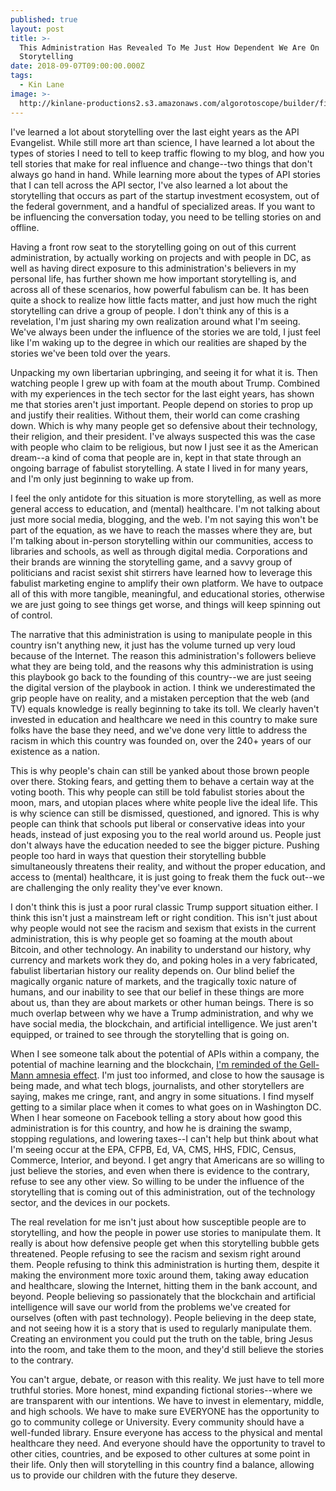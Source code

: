 ```yaml
---
published: true
layout: post
title: >-
  This Administration Has Revealed To Me Just How Dependent We Are On
  Storytelling
date: 2018-09-07T09:00:00.000Z
tags:
  - Kin Lane
image: >-
  http://kinlane-productions2.s3.amazonaws.com/algorotoscope/builder/filtered/76_41_800_500_0_max_0_-5_-1.jpg
---
```

I've learned a lot about storytelling over the last eight years as the API Evangelist. While still more art than science, I have learned a lot about the types of stories I need to tell to keep traffic flowing to my blog, and how you tell stories that make for real influence and change--two things that don't always go hand in hand. While learning more about the types of API stories that I can tell across the API sector, I've also learned a lot about the storytelling that occurs as part of the startup investment ecosystem, out of the federal government, and a handful of specialized areas. If you want to be influencing the conversation today, you need to be telling stories on and offline.

Having a front row seat to the storytelling going on out of this current administration, by actually working on projects and with people in DC, as well as having direct exposure to this administration's believers in my personal life, has further shown me how important storytelling is, and across all of these scenarios, how powerful fabulism can be. It has been quite a shock to realize how little facts matter, and just how much the right storytelling can drive a group of people. I don't think any of this is a revelation, I'm just sharing my own realization around what I'm seeing. We've always been under the influence of the stories we are told, I just feel like I'm waking up to the degree in which our realities are shaped by the stories we've been told over the years.

Unpacking my own libertarian upbringing, and seeing it for what it is. Then watching people I grew up with foam at the mouth about Trump. Combined with my experiences in the tech sector for the last eight years, has shown me that stories aren't just important. People depend on stories to prop up and justify their realities. Without them, their world can come crashing down. Which is why many people get so defensive about their technology, their religion, and their president. I've always suspected this was the case with people who claim to be religious, but now I just see it as the American dream--a kind of coma that people are in, kept in that state through an ongoing barrage of fabulist storytelling. A state I lived in for many years, and I'm only just beginning to wake up from.

I feel the only antidote for this situation is more storytelling, as well as more general access to education, and (mental) healthcare. I'm not talking about just more social media, blogging, and the web. I'm not saying this won't be part of the equation, as we have to reach the masses where they are, but I'm talking about in-person storytelling within our communities, access to libraries and schools, as well as through digital media. Corporations and their brands are winning the storytelling game, and a savvy group of politicians and racist sexist shit stirrers have learned how to leverage this fabulist marketing engine to amplify their own platform. We have to outpace all of this with more tangible, meaningful, and educational stories, otherwise we are just going to see things get worse, and things will keep spinning out of control.

The narrative that this administration is using to manipulate people in this country isn't anything new, it just has the volume turned up very loud because of the Internet. The reason this administration's followers believe what they are being told, and the reasons why this administration is using this playbook go back to the founding of this country--we are just seeing the digital version of the playbook in action. I think we underestimated the grip people have on reality, and a mistaken perception that the web (and TV) equals knowledge is really beginning to take its toll. We clearly haven't invested in education and healthcare we need in this country to make sure folks have the base they need, and we've done very little to address the racism in which this country was founded on, over the 240+ years of our existence as a nation.

This is why people's chain can still be yanked about those brown people over there. Stoking fears, and getting them to behave a certain way at the voting booth. This why people can still be told fabulist stories about the moon, mars, and utopian places where white people live the ideal life. This is why science can still be dismissed, questioned, and ignored. This is why people can think that schools put liberal or conservative ideas into your heads, instead of just exposing you to the real world around us. People just don't always have the education needed to see the bigger picture. Pushing people too hard in ways that question their storytelling bubble simultaneously threatens their reality, and without the proper education, and access to (mental) healthcare, it is just going to freak them the fuck out--we are challenging the only reality they've ever known.

I don't think this is just a poor rural classic Trump support situation either. I think this isn't just a mainstream left or right condition. This isn't just about why people would not see the racism and sexism that exists in the current administration, this is why people get so foaming at the mouth about Bitcoin, and other technology. An inability to understand our history, why currency and markets work they do, and poking holes in a very fabricated, fabulist libertarian history our reality depends on. Our blind belief the magically organic nature of markets, and the tragically toxic nature of humans, and our inability to see that our belief in these things are more about us, than they are about markets or other human beings. There is so much overlap between why we have a Trump administration, and why we have social media, the blockchain, and artificial intelligence. We just aren't equipped, or trained to see through the storytelling that is going on.

When I see someone talk about the potential of APIs within a company, the potential of machine learning and the blockchain, [I'm reminded of the Gell-Mann amnesia effect](https://en.wikipedia.org/wiki/Gell-Mann_amnesia_effect). I'm just too informed, and close to how the sausage is being made, and what tech blogs, journalists, and other storytellers are saying, makes me cringe, rant, and angry in some situations. I find myself getting to a similar place when it comes to what goes on in Washington DC. When I hear someone on Facebook telling a story about how good this administration is for this country, and how he is draining the swamp, stopping regulations, and lowering taxes--I can't help but think about what I'm seeing occur at the EPA, CFPB, Ed, VA, CMS, HHS, FDIC, Census, Commerce, Interior, and beyond. I get angry that Americans are so willing to just believe the stories, and even when there is evidence to the contrary, refuse to see any other view. So willing to be under the influence of the storytelling that is coming out of this administration, out of the technology sector, and the devices in our pockets.

The real revelation for me isn't just about how susceptible people are to storytelling, and how the people in power use stories to manipulate them. It really is about how defensive people get when this storytelling bubble gets threatened. People refusing to see the racism and sexism right around them. People refusing to think this administration is hurting them, despite it making the environment more toxic around them, taking away education and healthcare, slowing the Internet, hitting them in the bank account, and beyond. People believing so passionately that the blockchain and artificial intelligence will save our world from the problems we've created for ourselves (often with past technology). People believing in the deep state, and not seeing how it is a story that is used to regularly manipulate them. Creating an environment you could put the truth on the table, bring Jesus into the room, and take them to the moon, and they'd still believe the stories to the contrary.

You can't argue, debate, or reason with this reality. We just have to tell more truthful stories. More honest, mind expanding fictional stories--where we are transparent with our intentions. We have to invest in elementary, middle, and high schools. We have to make sure EVERYONE has the opportunity to go to community college or University. Every community should have a well-funded library. Ensure everyone has access to the physical and mental healthcare they need. And everyone should have the opportunity to travel to other cities, countries, and be exposed to other cultures at some point in their life. Only then will storytelling in this country find a balance, allowing us to provide our children with the future they deserve.
